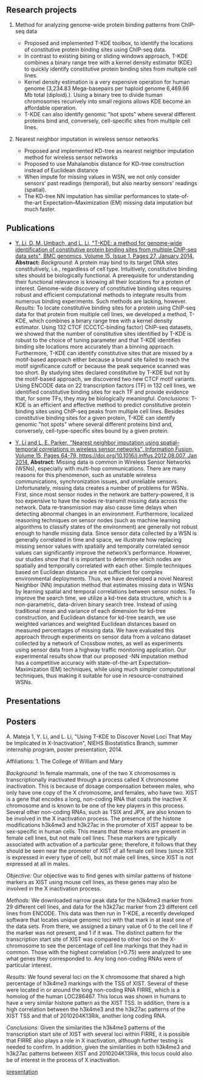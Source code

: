 


## Research projects
1. Method for analyzing genome-wide protein binding patterns from ChIP-seq data
    * Proposed and implemented T-KDE toolbox, to identify the locations of constitutive protein binding sites using ChIP-seq data.
    * In contrast to existing bining or sliding windows approach, T-KDE combines a binary range tree with a kernel density estimator (KDE) to quickly identify constitutive protein binding sites from multiple cell lines. 
    * Kernel density estimation is a very expensive operation for human genome (3,234.83 Mega-basepairs per haploid genome
6,469.66 Mb total (diploid).). Using a binary tree to divide human chromosomes recurively into small regions allows KDE become an affordable operation. 
    * T-KDE can also identify genomic "hot spots" where several different proteins bind and, conversely, cell-specific sites from multiple cell lines. 

2. Nearest neighbor imputation in wireless sensor networks
    * Proposed and implemented KD-tree as nearest neighbor imputation method for wireless sensor networks
    * Proposed to use Mahalanobis distance for KD-tree construction instead of Euclidean distance
    * When impute for missing values in WSN, we not only consider sensors' past readings (temporal), but also nearby sensors' readings (spatial).   
    * The KD-tree NN imputation has similiar performances to state-of-the-art Expectation–Maximization (EM) missing data imputation but much faster.  


## Publications
* [Y. Li,  D. M. Umbach, and L. Li, "T-KDE: a method for genome-wide identification of constitutive protein binding sites from multiple ChIP-seq data sets", BMC genomics, Volume 15, Issue 1, Pages 27, January 2014.](https://bmcgenomics.biomedcentral.com/articles/10.1186/1471-2164-15-27)
**Abstract:**
*Background:* A protein may bind to its target DNA sites constitutively, i.e., regardless of cell type. Intuitively, constitutive binding sites should be biologically functional. A prerequisite for understanding their functional relevance is knowing all their locations for a protein of interest. Genome-wide discovery of constitutive binding sites requires robust and efficient computational methods to integrate results from numerous binding experiments. Such methods are lacking, however.
*Results:* To locate constitutive binding sites for a protein using ChIP-seq data for that protein from multiple cell lines, we developed a method, T-KDE, which combines a binary range tree with a kernel density estimator. Using 132 CTCF (CCCTC-binding factor) ChIP-seq datasets, we showed that the number of constitutive sites identified by T-KDE is robust to the choice of tuning parameter and that T-KDE identifies binding site locations more accurately than a binning approach. Furthermore, T-KDE can identify constitutive sites that are missed by a motif-based approach either because a bound site failed to reach the motif significance cutoff or because the peak sequence scanned was too short. By studying sites declared constitutive by T-KDE but not by the motif-based approach, we discovered two new CTCF motif variants. Using ENCODE data on 22 transcription factors (TF) in 132 cell lines, we identified constitutive binding sites for each TF and provide evidence that, for some TFs, they may be biologically meaningful.
*Conclusions:* T-KDE is an efficient and effective method to predict constitutive protein binding sites using ChIP-seq peaks from multiple cell lines. Besides constitutive binding sites for a given protein, T-KDE can identify genomic "hot spots" where several different proteins bind and, conversely, cell-type-specific sites bound by a given protein.



* [Y. Li and L. E. Parker, "Nearest neighbor imputation using spatial–temporal correlations in wireless sensor networks", Information Fusion, Volume 15, Pages 64-79, https://doi.org/10.1016/j.inffus.2012.08.007, Jan 2014.](https://www.sciencedirect.com/science/article/pii/S1566253512000711)
**Abstract:**
Missing data is common in Wireless Sensor Networks (WSNs), especially with multi-hop communications. There are many reasons for this phenomenon, such as unstable wireless communications, synchronization issues, and unreliable sensors. Unfortunately, missing data creates a number of problems for WSNs. First, since most sensor nodes in the network are battery-powered, it is too expensive to have the nodes re-transmit missing data across the network. Data re-transmission may also cause time delays when detecting abnormal changes in an environment. Furthermore, localized reasoning techniques on sensor nodes (such as machine learning algorithms to classify states of the environment) are generally not robust enough to handle missing data. Since sensor data collected by a WSN is generally correlated in time and space, we illustrate how replacing missing sensor values with spatially and temporally correlated sensor values can significantly improve the network’s performance. However, our studies show that it is important to determine which nodes are spatially and temporally correlated with each other. Simple techniques based on Euclidean distance are not sufficient for complex environmental deployments. Thus, we have developed a novel Nearest Neighbor (NN) imputation method that estimates missing data in WSNs by learning spatial and temporal correlations between sensor nodes. To improve the search time, we utilize a kd-tree data structure, which is a non-parametric, data-driven binary search tree. Instead of using traditional mean and variance of each dimension for kd-tree construction, and Euclidean distance for kd-tree search, we use weighted variances and weighted Euclidean distances based on measured percentages of missing data. We have evaluated this approach through experiments on sensor data from a volcano dataset collected by a network of Crossbow motes, as well as experiments using sensor data from a highway traffic monitoring application. Our experimental results show that our proposed -NN imputation method has a competitive accuracy with state-of-the-art Expectation–Maximization (EM) techniques, while using much simpler computational techniques, thus making it suitable for use in resource-constrained WSNs.

## Presentations

## Posters
A. Mateja 1, Y. Li, and L. Li, "Using T-KDE to Discover Novel Loci That May be Implicated in X-Inactivation", NIEHS Biostatistics Branch, summer internship program, poster presentation, 2014.

Affiliations: 1. The College of William and Mary

*Background:* In female mammals, one of the two X chromosomes is transcriptionally inactivated through a process called X chromosome inactivation.  This is because of dosage compensation between males, who only have one copy of the X chromosome, and females, who have two.  XIST is a gene that encodes a long, non-coding RNA that coats the inactive X chromosome and  is known to be one of the key players in this process.  Several other non-coding RNAs, such as TSIX and JPX, are also known to be involved in the X inactivation process.  The presence of the histone modifications h3k4me3 and h3k27ac in the promoter of XIST appear to be sex-specific in human cells.  This means that these marks are present in female cell lines, but not male cell lines. These markers are typically associated with activation of a particular gene; therefore, it follows that they should be seen near the promoter of XIST of all female cell lines (since XIST is expressed in every type of cell), but not male cell lines, since XIST is not expressed at all in males. 

*Objective:* Our objective was to find genes with similar patterns of histone markers as XIST using mouse cell lines, as these genes may also be involved in the X inactivation process. 

*Methods:* We downloaded narrow peak data for the h3k4me3 marker from 29 different cell lines, and data for the h3k27ac marker from 23 different cell lines from ENCODE.  This data was then run in T-KDE, a recently developed software that locates unique genomic loci with that mark in at least one of the data sets.  From there, we assigned a binary value of 0 to the cell line if the marker was not present, and 1 if it was.  The distinct pattern for the transcription start site of XIST was compared to other loci on the X-chromosome to see the percentage of cell line markings that they had in common.  Those with the highest correlation (>0.75) were analyzed to see what genes they corresponded to.  Any long non-coding RNAs were of particular interest.  

*Results:* We found several loci on the X chromosome that shared a high percentage of h3k4me3 markings with the TSS of XIST.  Several of these were located in or around the long non-coding RNA FIRRE, which is a homolog of the human LOC286467.  This locus was shown in humans to have a very similar histone pattern as the  XIST TSS.  In addition, there is a high correlation between the h3k4me3 and the h3k27ac patterns of the XIST TSS and that of 2010204K13Rik, another long coding RNA.  

*Conclusions:* Given the similarities the h3k4me3 patterns of the transcription start site of XIST with several loci within FIRRE, it is possible that FIRRE also plays a role in X inactivation, although further testing is needed to confirm.  In addition, given the similarities in both h3k4me3 and h3k27ac patterns between XIST and 2010204K13Rik, this locus could also be of interest in the process of X inactivation.


[presentation](../README.html)


